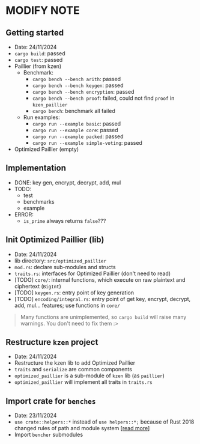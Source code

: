 # MODIFY NOTE

## Getting started
* Date: 24/11/2024
* `cargo build`: passed
* `cargo test`: passed
* Paillier (from kzen)
    * Benchmark:
        * `cargo bench --bench arith`: passed
        * `cargo bench --bench keygen`: passed
        * `cargo bench --bench encryption`: passed
        * `cargo bench --bench proof`: failed, could not find `proof` in `kzen_paillier`
        * `cargo bench`: benchmark all failed
    * Run examples: 
        * `cargo run --example basic`: passed
        * `cargo run --example core`: passed
        * `cargo run --example packed`: passed
        * `cargo run --example simple-voting`: passed
* Optimized Paillier (empty)

## Implementation
* DONE: key gen, encrypt, decrypt, add, mul 
* TODO:
    * test
    * benchmarks
    * example
* ERROR:
    * `is_prime` always returns `false`???

## Init Optimized Paillier (lib)
* Date: 24/11/2024
* lib directory: `src/optimized_paillier`
* `mod.rs`: declare sub-modules and structs
* `traits.rs`: interfaces for Optimized Paillier (don't need to read)
* [TODO] `core/`: internal functions, which execute on raw plaintext and ciphertext (`BigInt`)
* [TODO] `keygen.rs`: entry point of key generation
* [TODO] `encoding/integral.rs`: entry point of get key, encrypt, decrypt, add, mul... features; use functions in `core/` 

> Many functions are unimplemented, so `cargo build` will raise many warnings. You don't need to fix them :>

## Restructure `kzen` project
* Date: 24/11/2024
* Restructure the kzen lib to add Optimized Paillier
* `traits` and `serialize` are common components
* `optimized_paillier` is a sub-module of `kzen` lib (as `paillier`)
* `optimized_paillier` will implement all traits in `traits.rs`

## Import crate for `benches`
* Date: 23/11/2024
* `use crate::helpers::*` instead of `use helpers::*;` because of Rust 2018 changed rules of path and module system [[read more](https://doc.rust-lang.org/edition-guide/rust-2018/path-changes.html)]
* Import `bencher` submodules
